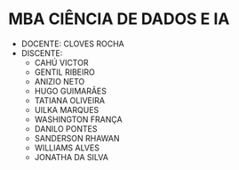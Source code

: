 # MBA CIÊNCIA DE DADOS E IA
- DOCENTE: CLOVES ROCHA
- DISCENTE: 
  - CAHÚ VICTOR
  - GENTIL RIBEIRO
  - ANIZIO NETO
  - HUGO GUIMARÃES
  - TATIANA OLIVEIRA
  - UILKA MARQUES
  - WASHINGTON FRANÇA
  - DANILO PONTES
  - SANDERSON RHAWAN
  - WILLIAMS ALVES
  - JONATHA DA SILVA
